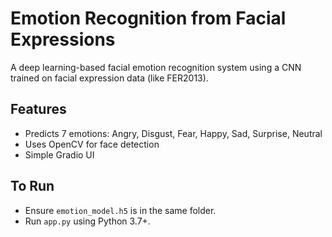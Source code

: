 # Emotion Recognition from Facial Expressions

A deep learning-based facial emotion recognition system using a CNN trained on facial expression data (like FER2013).

## Features
- Predicts 7 emotions: Angry, Disgust, Fear, Happy, Sad, Surprise, Neutral
- Uses OpenCV for face detection
- Simple Gradio UI

## To Run
- Ensure `emotion_model.h5` is in the same folder.
- Run `app.py` using Python 3.7+.